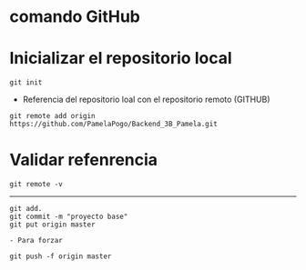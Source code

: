 # comando GitHub

# Inicializar el repositorio local
```
git init
```
- Referencia del repositorio loal con el repositorio remoto (GITHUB)
````
git remote add origin https://github.com/PamelaPogo/Backend_3B_Pamela.git
````

# Validar refenrencia
````
git remote -v
````
----------------------------
```
git add.
git commit -m "proyecto base"
git put origin master
```
```
- Para forzar

git push -f origin master
```